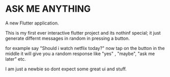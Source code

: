 # ASK ME ANYTHING

A new Flutter application.

This is my first ever interactive flutter project and its nothinf special;
it just generate differnt messages in random in pressing a button.

for example say "Should i watch netflix today?"
now tap on the button in the middle it will give you a random response like "yes" , "maybe", "ask me later" etc.

I am just a newbie so dont expect some great ui and stuff.
